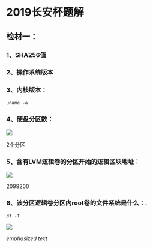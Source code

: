 # 2019长安杯题解
## 检材一：
### 1、SHA256值
### 2、操作系统版本
### 3、内核版本：

    uname -a
    
### 4、硬盘分区数：

![](https://s2.loli.net/2022/10/18/yT7Agw5J8ONWLpI.png)

2个分区

### 5、含有LVM逻辑卷的分区开始的逻辑区块地址：

![](https://s2.loli.net/2022/10/18/U5JF6Obwd1DXBqN.png)

2099200

### 6、该分区逻辑卷分区内root卷的文件系统是什么：.

    df -T

![](https://s2.loli.net/2022/10/18/tOAEqLbCuP1WUFY.png)

*emphasized text*

<!--stackedit_data:
eyJoaXN0b3J5IjpbODIxNTE5ODkyLDExMDAzMzk2NjAsMjEwOT
IxNTU0MiwxMDU3OTAxNTIzLDE1NTA2NDA0NzksLTE4NTA1NjM1
NywtMjA4ODc0NjYxMl19
-->